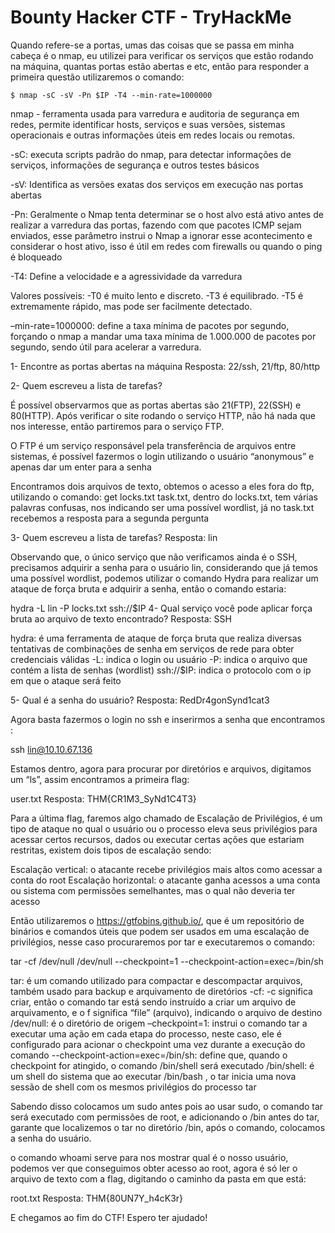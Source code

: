 # Bounty Hacker CTF - TryHackMe

Quando refere-se a portas, umas das coisas que se passa em minha cabeça é o nmap, eu utilizei para verificar os serviços que estão rodando na máquina, quantas portas estão abertas e etc, então para responder a primeira questão utilizaremos o comando:

```
$ nmap -sC -sV -Pn $IP -T4 --min-rate=1000000
```

nmap - ferramenta usada para varredura e auditoria de segurança em redes, permite identificar hosts, serviços e suas versões, sistemas operacionais e outras informações úteis em redes locais ou remotas.

-sC: executa scripts padrão do nmap, para detectar informações de serviços, informações de segurança e outros testes básicos 

-sV: Identifica as versões exatas dos serviços em execução nas portas abertas

-Pn: Geralmente o Nmap tenta determinar se o host alvo está ativo antes de realizar a varredura das portas, fazendo com que pacotes ICMP sejam enviados, esse parâmetro instrui o Nmap a ignorar esse acontecimento e considerar o host ativo, isso é útil em redes com firewalls ou quando o ping é bloqueado 

-T4: Define a velocidade e a agressividade da varredura 

Valores possíveis:
-T0 é muito lento e discreto.
-T3 é equilibrado.
-T5 é extremamente rápido, mas pode ser facilmente detectado.

 –min-rate=1000000: define a taxa mínima de pacotes por segundo, forçando o nmap a mandar uma taxa mínima de 1.000.000 de pacotes por segundo, sendo útil para acelerar a varredura.
 
1- Encontre as portas  abertas na máquina
Resposta: 22/ssh, 21/ftp, 80/http


2- Quem escreveu a lista de tarefas?

É possível observarmos que as portas abertas são 21(FTP), 22(SSH) e 80(HTTP).
Após verificar o site rodando o serviço HTTP, não há nada que nos interesse, então partiremos para o serviço FTP.

O FTP é um serviço responsável pela transferência de arquivos entre sistemas, é possível fazermos o login utilizando o usuário “anonymous” e apenas dar um enter para a senha




Encontramos dois arquivos de texto, obtemos o acesso a eles fora do ftp, utilizando o comando: get locks.txt task.txt, dentro do locks.txt, tem várias palavras confusas, nos indicando ser uma possível wordlist, já no task.txt recebemos a resposta para a segunda pergunta



3- Quem escreveu a lista de tarefas?
Resposta: lin

Observando que, o único serviço que não verificamos ainda é o SSH, precisamos adquirir a senha para o usuário lin, considerando que já temos uma possível wordlist, podemos utilizar o comando Hydra para realizar um ataque de força bruta e adquirir a senha, então o comando estaria:

hydra -L lin -P locks.txt ssh://$IP
4- Qual serviço você pode aplicar força bruta  ao arquivo de texto encontrado?
Resposta: SSH

hydra: é uma ferramenta de ataque de força bruta que realiza diversas tentativas de combinações de senha em serviços de rede para obter credenciais válidas
-L: indica o login ou usuário
-P: indica o arquivo que contém a lista de senhas (wordlist)
ssh://$IP: indica o protocolo com o ip em que o ataque será feito 



5- Qual é a senha do usuário?
Resposta: RedDr4gonSynd1cat3

Agora basta fazermos o login no ssh e inserirmos a senha que encontramos :

ssh lin@10.10.67.136

Estamos dentro, agora para procurar por diretórios e arquivos, digitamos um “ls”, assim encontramos a primeira flag:



user.txt
Resposta: THM{CR1M3_SyNd1C4T3}

Para a última flag, faremos algo chamado de Escalação de Privilégios, é um tipo de ataque no qual o usuário ou o processo eleva seus privilégios para acessar certos recursos, dados ou executar certas ações que estariam restritas, existem dois tipos de escalação sendo:

Escalação vertical: o atacante recebe privilégios mais altos como acessar a conta do root
Escalação horizontal: o atacante ganha acessos a uma conta ou sistema com permissões semelhantes, mas o qual não deveria ter acesso


Então utilizaremos o https://gtfobins.github.io/, que é um repositório de binários e comandos úteis que podem ser usados em uma escalação de privilégios, nesse caso procuraremos por tar e executaremos o comando: 

tar -cf /dev/null /dev/null --checkpoint=1 --checkpoint-action=exec=/bin/sh

tar: é um comando utilizado para compactar e descompactar arquivos, também usado para backup e arquivamento de diretórios
-cf: -c significa criar, então o comando tar está sendo instruído a criar um arquivo de arquivamento, e o f significa “file” (arquivo), indicando o arquivo de destino
/dev/null: é o diretório de origem
–checkpoint=1: instrui o comando tar a executar uma ação em cada etapa do processo, neste caso, ele é configurado para acionar o checkpoint uma vez durante a execução do comando 
--checkpoint-action=exec=/bin/sh: define que, quando o checkpoint for atingido, o comando /bin/shell será executado
/bin/shell: é um shell do sistema que  ao executar /bin/bash , o tar inicia uma nova sessão de shell com os mesmos privilégios do processo tar 

Sabendo disso colocamos um sudo antes pois ao usar sudo, o comando tar será executado com permissões de root, e adicionando o /bin antes do tar, garante que localizemos o tar no diretório /bin, após o comando, colocamos a senha do usuário.




o comando whoami serve para nos mostrar qual é o nosso usuário, podemos ver que conseguimos obter acesso ao root, agora é só ler o arquivo de texto com a flag, digitando o caminho da pasta em que está:



root.txt
Resposta: THM{80UN7Y_h4cK3r}


E chegamos ao fim do CTF! Espero ter ajudado!


